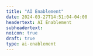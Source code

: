 ```yaml
---
title: "AI Enablement"
date: 2024-03-27T14:51:04-04:00
headertext: AI Enablement
subheadertext:
noicon: true
draft: true
type: ai-enablement
---
```


